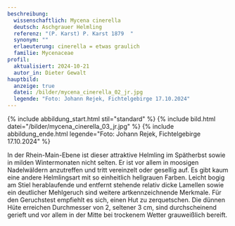 ```yaml
---
beschreibung:
  wissenschaftlich: Mycena cinerella
  deutsch: Aschgrauer Helmling
  referenz: "(P. Karst) P. Karst 1879  "
  synonym: ""
  erlaeuterung: cinerella = etwas graulich
  familie: Mycenaceae
profil:
  aktualisiert: 2024-10-21
  autor_in: Dieter Gewalt
hauptbild:
  anzeige: true
  datei: /bilder/mycena_cinerella_02_jr.jpg
  legende: "Foto: Johann Rejek, Fichtelgebirge 17.10.2024"
---
```

{% include abbildung_start.html stil="standard" %}
{% include bild.html datei="/bilder/mycena_cinerella_03_jr.jpg" %}
{% include abbildung_ende.html legende="Foto: Johann Rejek, Fichtelgebirge 17.10.2024" %}

In der Rhein-Main-Ebene ist dieser attraktive Helmling im Spätherbst sowie in milden Wintermonaten nicht selten. Er ist vor allem in moosigen Nadelwäldern anzutreffen und tritt vereinzelt oder gesellig auf. Es gibt kaum eine andere Helmlingsart mit so einheitlich hellgrauen Farben. Leicht bogig am Stiel herablaufende und entfernt stehende relativ dicke Lamellen sowie ein deutlicher Mehlgeruch sind weitere artkennzeichnende Merkmale. Für den Geruchstest empfiehlt es sich, einen Hut zu zerquetschen. Die dünnen Hüte erreichen Durchmesser von 2, seltener 3 cm, sind durchscheinend gerieft und vor allem in der Mitte bei trockenem Wetter grauweißlich bereift.